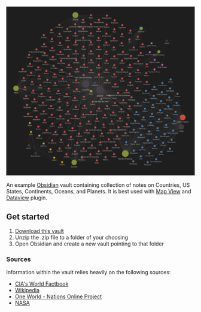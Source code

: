 ![](image-canvas.png)

An example [Obsidian](https://obsidian.md/) vault containing collection of notes on Countries, US States, Continents, Oceans, and Planets. It is best used with [Map View](https://github.com/esm7/obsidian-map-view) and [Dataview](https://github.com/blacksmithgu/obsidian-dataview) plugin.

## Get started

1. [Download this vault](https://github.com/monsieur-chaperone/obsidian-places/archive/refs/heads/main.zip)
2. Unzip the .zip file to a folder of your choosing
3. Open Obsidian and create a new vault pointing to that folder

### Sources

Information within the vault relies heavily on the following sources:

- [CIA's World Factbook](https://www.cia.gov/the-world-factbook/)
- [Wikipedia](https://www.wikipedia.org/)
- [One World - Nations Online Project](https://www.nationsonline.org/)
- [NASA](https://science.nasa.gov/solar-system/)

